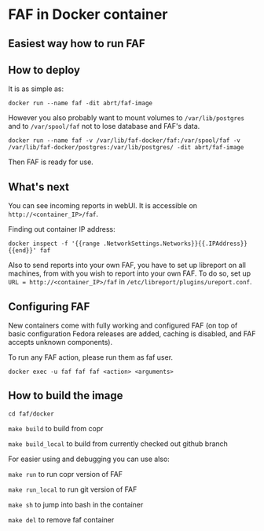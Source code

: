 # FAF in Docker container

**Easiest way how to run FAF**
---

## How to deploy

It is as simple as:

`docker run --name faf -dit abrt/faf-image`

However you also probably want to mount volumes to `/var/lib/postgres` and
to `/var/spool/faf` not to lose database and FAF's data.

`docker run --name faf -v /var/lib/faf-docker/faf:/var/spool/faf -v
/var/lib/faf-docker/postgres:/var/lib/postgres/ -dit abrt/faf-image`

Then FAF is ready for use.

## What's next
You can see incoming reports in webUI. It is accessible on `http://<container_IP>/faf`.

Finding out container IP address:

`docker inspect -f '{{range .NetworkSettings.Networks}}{{.IPAddress}}{{end}}' faf`

Also to send reports into your own FAF, you have to set up libreport on all
machines, from with you wish to report into your own FAF. To do so, set up
`URL = http://<container_IP>/faf` in `/etc/libreport/plugins/ureport.conf`.

## Configuring FAF
New containers come with fully working and configured FAF (on top of basic configuration
Fedora releases are added, caching is disabled, and FAF accepts unknown components).

To run any FAF action, please run them as faf user.

`docker exec -u faf faf faf <action> <arguments>`

## How to build the image
`cd faf/docker`

`make build` to build from copr

`make build_local` to build from currently checked out github branch

For easier using and debugging you can use also:

`make run` to run copr version of FAF

`make run_local` to run git version of FAF

`make sh` to jump into bash in the container

`make del` to remove faf container
